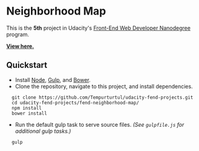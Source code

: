 # Neighborhood Map

This is the **5th** project in Udacity's [Front-End Web Developer Nanodegree](https://www.udacity.com/course/front-end-web-developer-nanodegree--nd001) program.

**[View here.](https://tempurturtul.github.io/udacity-fend-projects/projects/fend-neighborhood-map/dist/)**

## Quickstart

- Install [Node](https://nodejs.org/en/), [Gulp](http://gulpjs.com/), and [Bower](http://bower.io/).
- Clone the repository, navigate to this project, and install dependencies.
```
  git clone https://github.com/Tempurturtul/udacity-fend-projects.git
  cd udacity-fend-projects/fend-neighborhood-map/
  npm install
  bower install
```
- Run the default gulp task to serve source files. *(See `gulpfile.js` for additional gulp tasks.)*
```
  gulp
```
